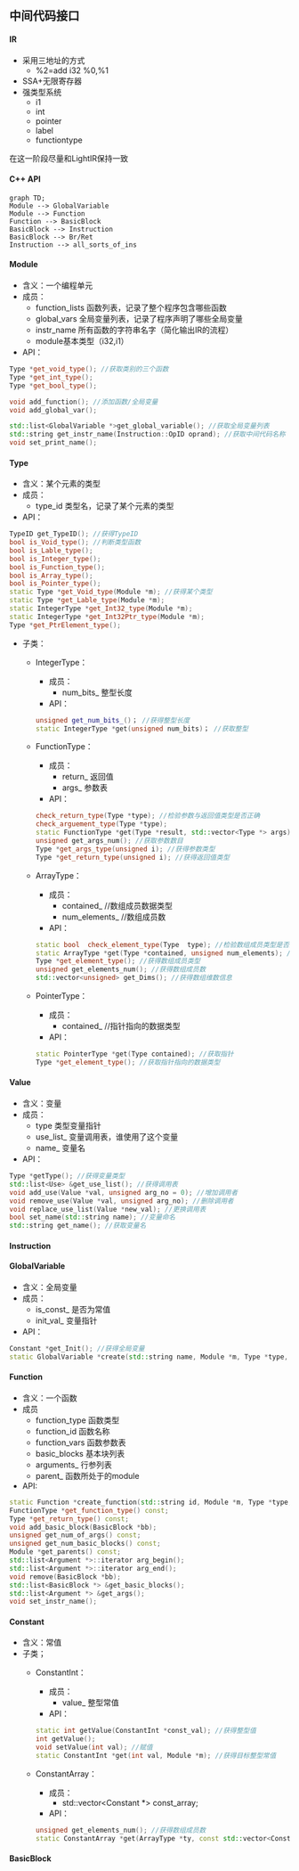 ## 中间代码接口

#### IR

* 采用三地址的方式
  * %2=add i32 %0,%1
* SSA+无限寄存器
* 强类型系统
  * i1
  * int
  * pointer
  * label
  * functiontype

在这一阶段尽量和LightIR保持一致

#### C++ API

```mermaid
graph TD;
Module --> GlobalVariable
Module --> Function
Function --> BasicBlock
BasicBlock --> Instruction
BasicBlock --> Br/Ret
Instruction --> all_sorts_of_ins
```

#### Module

* 含义：一个编程单元
* 成员：
  * function_lists 函数列表，记录了整个程序包含哪些函数
  * global_vars 全局变量列表，记录了程序声明了哪些全局变量
  * instr_name 所有函数的字符串名字（简化输出IR的流程）
  * module基本类型（i32,i1）
* API：

``` C++
Type *get_void_type(); //获取类别的三个函数
Type *get_int_type();
Type *get_bool_type();

void add_function(); //添加函数/全局变量
void add_global_var();

std::list<GlobalVariable *>get_global_variable(); //获取全局变量列表
std::string get_instr_name(Instruction::OpID oprand); //获取中间代码名称
void set_print_name();
```

#### Type

* 含义：某个元素的类型
* 成员：
  * type_id 类型名，记录了某个元素的类型
* API：

``` C++
TypeID get_TypeID(); //获得TypeID
bool is_Void_type(); //判断类型函数
bool is_Lable_type();
bool is_Integer_type();
bool is_Function_type();
bool is_Array_type();
bool is_Pointer_type();
static Type *get_Void_type(Module *m); //获得某个类型
static Type *get_Lable_type(Module *m);
static IntegerType *get_Int32_type(Module *m);
static IntegerType *get_Int32Ptr_type(Module *m);
Type *get_PtrElement_type();
```

* 子类：
	* IntegerType：
		* 成员： 
			* num_bits_ 整型长度
		* API：
		
		``` C++ 
		unsigned get_num_bits_()； //获得整型长度
		static IntegerType *get(unsigned num_bits)； //获取整型
		```

	* FunctionType：
		* 成员： 
			* return_ 返回值
			* args_ 参数表
		* API：

		``` C++ 
		check_return_type(Type *type); //检验参数与返回值类型是否正确
		check_arguement_type(Type *type);
		static FunctionType *get(Type *result, std::vector<Type *> args); //获取函数
		unsigned get_args_num(); //获取参数数目
		Type *get_args_type(unsigned i); //获得参数类型
		Type *get_return_type(unsigned i); //获得返回值类型
		```

	* ArrayType：
		* 成员：
			* contained_ //数组成员数据类型
			* num_elements_ //数组成员数
		* API：

		``` C++ 
		static bool  check_element_type(Type  type); //检验数组成员类型是否正确
		static ArrayType *get(Type *contained, unsigned num_elements); //获得数组
		Type *get_element_type(); //获得数组成员类型
		unsigned get_elements_num(); //获得数组成员数
		std::vector<unsigned> get_Dims(); //获得数组维数信息
		```

	* PointerType：
		* 成员：
			* contained_ //指针指向的数据类型
		* API：

		``` C++ 
		static PointerType *get(Type contained); //获取指针
		Type *get_element_type(); //获取指针指向的数据类型
		```

#### Value

* 含义：变量
* 成员：
  * type 类型变量指针
  * use_list_ 变量调用表，谁使用了这个变量
  * name_ 变量名
* API：

``` C++
Type *getType(); //获得变量类型
std::list<Use> &get_use_list(); //获得调用表
void add_use(Value *val, unsigned arg_no = 0); //增加调用者
void remove_use(Value *val, unsigned arg_no); //删除调用者
void replace_use_list(Value *new_val); //更换调用表
bool set_name(std::string name); //变量命名
std::string get_name(); //获取变量名
```

#### Instruction



#### GlobalVariable

* 含义：全局变量
* 成员：
  * is_const_ 是否为常值
  * init_val_ 变量指针
* API：

``` C++
Constant *get_Init(); //获得全局变量
static GlobalVariable *create(std::string name, Module *m, Type *type, bool is_const, Constant *init); //创建全局变量
```

#### Function

* 含义：一个函数
* 成员
  * function_type 函数类型
  * function_id 函数名称
  * function_vars 函数参数表
  * basic_blocks 基本块列表
  * arguments_ 行参列表
  * parent_ 函数所处于的module
* API:

```c++
static Function *create_function(std::string id, Module *m, Type *type, vector args_);
FunctionType *get_function_type() const;
Type *get_return_type() const;
void add_basic_block(BasicBlock *bb);
unsigned get_num_of_args() const;
unsigned get_num_basic_blocks() const;
Module *get_parents() const;
std::list<Argument *>::iterator arg_begin();
std::list<Argument *>::iterator arg_end();
void remove(BasicBlock *bb);
std::list<BasicBlock *> &get_basic_blocks();
std::list<Argument *> &get_args();
void set_instr_name();
```



#### Constant

* 含义：常值
* 子类；
	* ConstantInt：
		* 成员：
			* value_ 整型常值
		* API：

		``` C++
		static int getValue(ConstantInt *const_val); //获得整型值
  		int getValue();
  		void setValue(int val); //赋值
  		static ConstantInt *get(int val, Module *m); //获得目标整型常值
		```

	* ConstantArray：
		* 成员：
			* std::vector<Constant *> const_array;
		* API：
		
		``` C++
		unsigned get_elements_num(); //获得数组成员数
		static ConstantArray *get(ArrayType *ty, const std::vector<Constant *> &val); //获得常值数组
		```

#### BasicBlock

